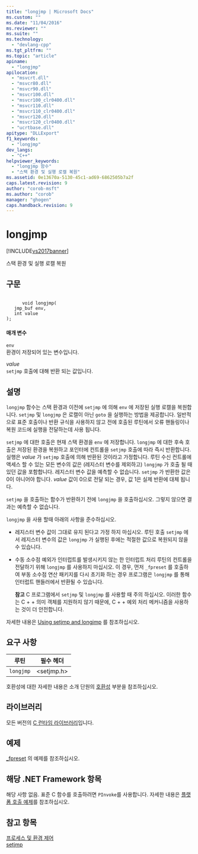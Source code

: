 ```yaml
---
title: "longjmp | Microsoft Docs"
ms.custom: ""
ms.date: "11/04/2016"
ms.reviewer: ""
ms.suite: ""
ms.technology: 
  - "devlang-cpp"
ms.tgt_pltfrm: ""
ms.topic: "article"
apiname: 
  - "longjmp"
apilocation: 
  - "msvcrt.dll"
  - "msvcr80.dll"
  - "msvcr90.dll"
  - "msvcr100.dll"
  - "msvcr100_clr0400.dll"
  - "msvcr110.dll"
  - "msvcr110_clr0400.dll"
  - "msvcr120.dll"
  - "msvcr120_clr0400.dll"
  - "ucrtbase.dll"
apitype: "DLLExport"
f1_keywords: 
  - "longjmp"
dev_langs: 
  - "C++"
helpviewer_keywords: 
  - "longjmp 함수"
  - "스택 환경 및 실행 로캘 복원"
ms.assetid: 0e13670a-5130-45c1-ad69-6862505b7a2f
caps.latest.revision: 9
author: "corob-msft"
ms.author: "corob"
manager: "ghogen"
caps.handback.revision: 9
---
```

# longjmp
[!INCLUDE[vs2017banner](../../assembler/inline/includes/vs2017banner.md)]

스택 환경 및 실행 로캘 복원  
  
## 구문  
  
```  
  
      void longjmp(  
   jmp_buf env,  
   int value   
);  
```  
  
#### 매개 변수  
 `env`  
 환경이 저장되어 있는 변수입니다.  
  
 *value*  
 `setjmp` 호출에 대해 반환 되는 값입니다.  
  
## 설명  
 `longjmp` 함수는 스택 환경과 이전에 `setjmp` 에 의해 `env` 에 저장된 실행 로캘을 복원합니다.  `setjmp` 및 `longjmp` 은 로캘이 아닌 `goto` 을 실행하는 방법을 제공합니다. 일반적으로 표준 호출이나 반환 규식을 사용하지 않고 전에 호출된 루틴에서 오류 핸들링이나 복원 코드에 실행을 전달하는데 사용 됩니다.  
  
 `setjmp` 에 대한 호출은 현재 스택 환경을 `env` 에 저장합니다.  `longjmp` 에 대한 후속 호출은 저장된 환경을 복원하고 포인터에 컨트롤을 `setjmp` 호출에 따라 즉시 반환합니다.  실행은 *value* 가 `setjmp` 호출에 의해 반환된 것이라고 가정합니다.  루틴 수신 컨트롤에 액세스 할 수 있는 모든 변수의 값은 \(레지스터 변수를 제외하고\) `longjmp` 가 호출 될 때 있던 값을 포함합니다.  레지스터 변수 값을 예측할 수 없습니다.  `setjmp` 가 반환한 값은 0이 아니어야 합니다.  *value* 값이 0으로 전달 되는 경우, 값 1은 실제 반환에 대체 됩니다.  
  
 `setjmp` 을 호출하는 함수가 반환하기 전에 `longjmp` 을 호출하십시오. 그렇지 않으면 결과는 예측할 수 없습니다.  
  
 `longjmp` 을 사용 할때 아래의 사항을 준수하십시오.  
  
-   레지스터 변수 값이 그대로 유지 된다고 가정 하지 마십시오.  루틴 호출 `setjmp` 에서 레지스터 변수의 값은 `longjmp` 가 실행된 후에는 적절한 값으로 복원되지 않을 수 있습니다.  
  
-   수동 소수점 예외가 인터럽트를 발생시키지 않는 한 인터럽트 처리 루틴의 컨트롤을 전달하기 위해 `longjmp` 를 사용하지 마십시오.  이 경우, 먼저 `_fpreset` 를 호출하여 부동 소수점 연산 패키지를 다시 초기화 하는 경우 프로그램은 `longjmp` 를 통해 인터럽트 핸들러에서 반환될 수 있습니다.  
  
     **참고** C 프로그램에서 `setjmp` 및 `longjmp` 를 사용할 때 주의 하십시오.  이러한 함수는 C \+ \+ 의미 객체를 지원하지 않기 때문에, C \+ \+ 예외 처리 메커니즘을 사용하는 것이 더 안전합니다.  
  
 자세한 내용은 [Using setjmp and longjmp](../../cpp/using-setjmp-longjmp.md) 를 참조하십시오.  
  
## 요구 사항  
  
|루틴|필수 헤더|  
|--------|-----------|  
|`longjmp`|\<setjmp.h\>|  
  
 호환성에 대한 자세한 내용은 소개 단원의 [호환성](../../c-runtime-library/compatibility.md) 부분을 참조하십시오.  
  
## 라이브러리  
 모든 버전의 [C 런타임 라이브러리](../../c-runtime-library/crt-library-features.md)입니다.  
  
## 예제  
 [\_fpreset](../../c-runtime-library/reference/fpreset.md) 의 예제를 참조하십시오.  
  
## 해당 .NET Framework 항목  
 해당 사항 없음. 표준 C 함수를 호출하려면 `PInvoke`를 사용합니다. 자세한 내용은 [플랫폼 호출 예제](../Topic/Platform%20Invoke%20Examples.md)를 참조하십시오.  
  
## 참고 항목  
 [프로세스 및 환경 제어](../../c-runtime-library/process-and-environment-control.md)   
 [setjmp](../../c-runtime-library/reference/setjmp.md)